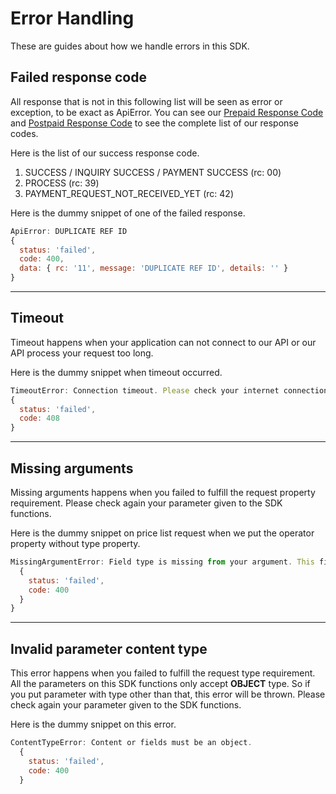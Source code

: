 # Error Handling
These are guides about how we handle errors in this SDK.

## Failed response code

All response that is not in this following list will be seen as error or exception, to be exact as ApiError. You can see our [Prepaid Response Code](https://api.iak.id/docs/reference/docs/prepaid/response-code.md) and [Postpaid Response Code](https://api.iak.id/docs/reference/docs/postpaid/response-code.md) to see the complete list of our response codes.

Here is the list of our success response code.
1. SUCCESS / INQUIRY SUCCESS / PAYMENT SUCCESS (rc: 00)
2. PROCESS (rc: 39)
3. PAYMENT_REQUEST_NOT_RECEIVED_YET (rc: 42)

Here is the dummy snippet of one of the failed response.
```js
ApiError: DUPLICATE REF ID
{
  status: 'failed',
  code: 400,
  data: { rc: '11', message: 'DUPLICATE REF ID', details: '' }
}
```

---

## Timeout
Timeout happens when your application can not connect to our API or our API process your request too long.

Here is the dummy snippet when timeout occurred.
```js
TimeoutError: Connection timeout. Please check your internet connection or wait for a seconds.
{
  status: 'failed',
  code: 408
}
```

---

## Missing arguments
Missing arguments happens when you failed to fulfill the request property requirement.
Please check again your parameter given to the SDK functions.

Here is the dummy snippet on price list request when we put the operator property without type property.
```js
MissingArgumentError: Field type is missing from your argument. This field is required.
  {
    status: 'failed',
    code: 400
  }
}
```

---

## Invalid parameter content type
This error happens when you failed to fulfill the request type requirement.
All the parameters on this SDK functions only accept **OBJECT** type.
So if you put parameter with type other than that, this error will be thrown.
Please check again your parameter given to the SDK functions.

Here is the dummy snippet on this error.
```js
ContentTypeError: Content or fields must be an object.
  {
    status: 'failed',
    code: 400
  }

```